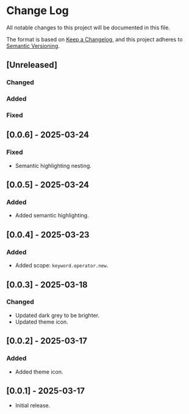# Change Log

All notable changes to this project will be documented in this file.

The format is based on [Keep a Changelog](https://keepachangelog.com/en/1.1.0/),
and this project adheres to [Semantic Versioning](https://semver.org/spec/v2.0.0.html).

## [Unreleased]

### Changed

### Added

### Fixed

## [0.0.6] - 2025-03-24

### Fixed

- Semantic highlighting nesting.

## [0.0.5] - 2025-03-24

### Added

- Added semantic highlighting.

## [0.0.4] - 2025-03-23

### Added

- Added scope: `keyword.operator.new`.

## [0.0.3] - 2025-03-18

### Changed

- Updated dark grey to be brighter.
- Updated theme icon.

## [0.0.2] - 2025-03-17

### Added

- Added theme icon.

## [0.0.1] - 2025-03-17

- Initial release.
